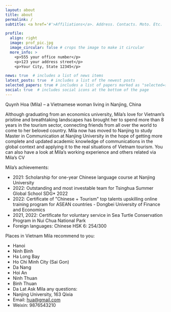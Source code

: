 ```yaml
---
layout: about
title: about
permalink: /
subtitle: <a href='#'>Affiliations</a>. Address. Contacts. Moto. Etc.

profile:
  align: right
  image: prof_pic.jpg
  image_circular: false # crops the image to make it circular
  more_info: >
    <p>555 your office number</p>
    <p>123 your address street</p>
    <p>Your City, State 12345</p>

news: true  # includes a list of news items
latest_posts: true  # includes a list of the newest posts
selected_papers: true # includes a list of papers marked as "selected={true}"
social: true  # includes social icons at the bottom of the page
---
```

Quynh Hoa (Mila) – a Vietnamese woman living in Nanjing, China

Although graduating from an economics university, Mila’s love for Vietnam’s pristine and breathtaking landscapes has brought her to spend more than 8 years in the tourism sector, connecting friends from all over the world to come to her beloved country. 
Mila now has moved to Nanjing to study Master in Communication at Nanjing University in the hope of getting more complete and updated academic knowledge of communications in the global context and applying it to the real situations of Vietnam tourism. 
You can also have a look at Mila’s working experience and others related via Mila’s CV

Mila’s achievements:
  * 2021: Scholarship for one-year Chinese language course at Nanjing University
  * 2022: Outstanding and most investable team for Tsinghua Summer Global School SDG* 2022
  * 2022: Certificate of "Chinese + Tourism" top talents upskilling online training program for ASEAN countries - Dongbei University of Finance and Economics
  * 2021, 2022: Certificate for voluntary service in Sea Turtle Conservation Program in Nui Chua National Park
  * Foreign languages: Chinese HSK 6: 254/300

Places in Vietnam Mila recommend to you:
  * Hanoi
  * Ninh Binh
  * Ha Long Bay
  * Ho Chi Minh City (Sai Gon)
  * Da Nang
  * Hoi An
  * Ninh Thuan
  * Binh Thuan
  * Da Lat
Ask Mila any questions:
  * Nanjing University, 163 Qixia
  * Email: hua@gmail.com
  * Weixin: 9876543210
